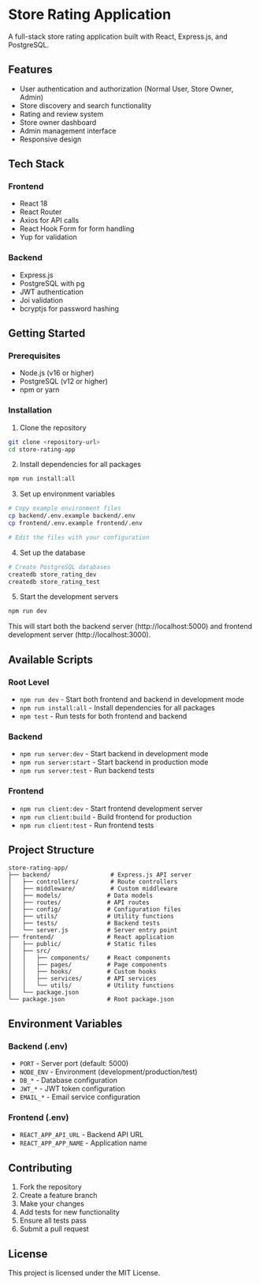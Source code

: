 # Store Rating Application

A full-stack store rating application built with React, Express.js, and PostgreSQL.

## Features

- User authentication and authorization (Normal User, Store Owner, Admin)
- Store discovery and search functionality
- Rating and review system
- Store owner dashboard
- Admin management interface
- Responsive design

## Tech Stack

### Frontend
- React 18
- React Router
- Axios for API calls
- React Hook Form for form handling
- Yup for validation

### Backend
- Express.js
- PostgreSQL with pg
- JWT authentication
- Joi validation
- bcryptjs for password hashing

## Getting Started

### Prerequisites

- Node.js (v16 or higher)
- PostgreSQL (v12 or higher)
- npm or yarn

### Installation

1. Clone the repository
```bash
git clone <repository-url>
cd store-rating-app
```

2. Install dependencies for all packages
```bash
npm run install:all
```

3. Set up environment variables
```bash
# Copy example environment files
cp backend/.env.example backend/.env
cp frontend/.env.example frontend/.env

# Edit the files with your configuration
```

4. Set up the database
```bash
# Create PostgreSQL databases
createdb store_rating_dev
createdb store_rating_test
```

5. Start the development servers
```bash
npm run dev
```

This will start both the backend server (http://localhost:5000) and frontend development server (http://localhost:3000).

## Available Scripts

### Root Level
- `npm run dev` - Start both frontend and backend in development mode
- `npm run install:all` - Install dependencies for all packages
- `npm test` - Run tests for both frontend and backend

### Backend
- `npm run server:dev` - Start backend in development mode
- `npm run server:start` - Start backend in production mode
- `npm run server:test` - Run backend tests

### Frontend
- `npm run client:dev` - Start frontend development server
- `npm run client:build` - Build frontend for production
- `npm run client:test` - Run frontend tests

## Project Structure

```
store-rating-app/
├── backend/                 # Express.js API server
│   ├── controllers/         # Route controllers
│   ├── middleware/          # Custom middleware
│   ├── models/             # Data models
│   ├── routes/             # API routes
│   ├── config/             # Configuration files
│   ├── utils/              # Utility functions
│   ├── tests/              # Backend tests
│   └── server.js           # Server entry point
├── frontend/               # React application
│   ├── public/             # Static files
│   ├── src/
│   │   ├── components/     # React components
│   │   ├── pages/          # Page components
│   │   ├── hooks/          # Custom hooks
│   │   ├── services/       # API services
│   │   └── utils/          # Utility functions
│   └── package.json
└── package.json            # Root package.json
```

## Environment Variables

### Backend (.env)
- `PORT` - Server port (default: 5000)
- `NODE_ENV` - Environment (development/production/test)
- `DB_*` - Database configuration
- `JWT_*` - JWT token configuration
- `EMAIL_*` - Email service configuration

### Frontend (.env)
- `REACT_APP_API_URL` - Backend API URL
- `REACT_APP_APP_NAME` - Application name

## Contributing

1. Fork the repository
2. Create a feature branch
3. Make your changes
4. Add tests for new functionality
5. Ensure all tests pass
6. Submit a pull request

## License

This project is licensed under the MIT License.